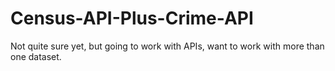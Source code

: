 # Census-API-Plus-Crime-API
Not quite sure yet, but going to work with APIs, want to work with more than one dataset.
